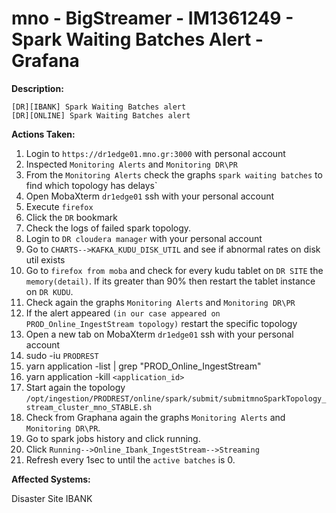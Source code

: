 # mno - BigStreamer - IM1361249 - Spark Waiting Batches Alert - Grafana 

<b>Description:</b>

```
[DR][IBANK] Spark Waiting Batches alert
[DR][ONLINE] Spark Waiting Batches alert

```

<b>Actions Taken:</b>

1. Login to `https://dr1edge01.mno.gr:3000` with personal account
2. Inspected `Monitoring Alerts` and `Monitoring DR\PR`
3. From the `Monitoring Alerts` check the graphs `spark waiting batches` to find which topology has delays`
4. Open MobaXterm `dr1edge01` ssh with your personal account
5. Execute `firefox`
6. Click the `DR` bookmark
7. Check the logs of failed spark topology.
8. Login to `DR cloudera manager` with your personal account
9. Go to `CHARTS-->KAFKA_KUDU_DISK_UTIL` and see if abnormal rates on disk util exists
10. Go to `firefox from moba` and check for every kudu tablet on `DR SITE` the `memory(detail)`. If its greater than 90% then restart the tablet instance on `DR KUDU`.
11. Check again the graphs `Monitoring Alerts` and `Monitoring DR\PR`
12. If the alert appeared `(in our case appeared on PROD_Online_IngestStream topology)` restart the specific topology
13. Open a new tab on MobaXterm `dr1edge01` ssh with your personal account
14. sudo -iu `PRODREST`
15. yarn application -list | grep "PROD_Online_IngestStream"
16. yarn application -kill `<application_id>`
17. Start again the topology `/opt/ingestion/PRODREST/online/spark/submit/submitmnoSparkTopology_stream_cluster_mno_STABLE.sh`
18. Check from Graphana again the graphs `Monitoring Alerts` and `Monitoring DR\PR`.
19. Go to spark jobs history and click running.
20. Click `Running-->Online_Ibank_IngestStream-->Streaming`
21. Refresh every 1sec to until the `active batches` is 0.


<b>Affected Systems:</b>

Disaster Site IBANK